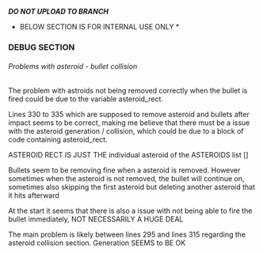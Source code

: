 

*****DO NOT UPLOAD TO BRANCH*****
* BELOW SECTION IS FOR INTERNAL USE ONLY *

### DEBUG SECTION ###


###### Problems with asteroid - bullet collision #######

The problem with astroids not being removed correctly when the bullet is fired
could be due to the variable asteroid_rect. 

Lines 330 to 335 which are supposed to remove asteroid and bullets after impact seems to be correct,
making me believe that there must be a issue with the asteroid generation / collision, which could be 
due to a block of code containing asteroid_rect. 

ASTEROID RECT IS JUST THE individual asteroid of the ASTEROIDS list []

Bullets seem to be removing fine when a asteroid is removed. However sometimes when the asteroid is not removed,
the bullet will continue on, sometimes also skipping the first asteroid but deleting another asteroid that it hits afterward

At the start it seems that there is also a issue with not being able to fire the bullet immediately, NOT NECESSARILY A HUGE DEAL 

The main problem is likely between lines 295 and lines 315 regarding the asteroid collision section. 
Generation SEEMS to BE OK